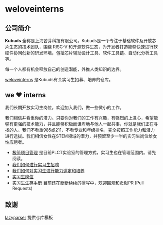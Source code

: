 # weloveinterns

## 公司简介

**Kubuds** 全称是上海苦芽科技有限公司。Kubuds是一个专注于基础软件及开放芯片生态的技术团队，围绕 RISC-V 和开源软件生态，为开发者打造能够快速进行软硬件协同创新的研发环境，包括芯片辅助设计工具、软件工具链、自动化分析工具等。

每一个人都有机会释放自己的创造潜能，外推人类知识的边界。

[weloveinterns](https://github.com/kubuds/weloveinterns) 是Kubuds有关实习生招募、培养的仓库。


## we ❤️ interns

我们长期开放实习生岗位，欢迎加入我们，做一些微小的工作。

我们相信并看重你的潜力。只要你对我们的工作有兴趣，有强烈的上进心，希望能够有更强的技术能力，并且能够积极而谦卑地与他人一起共事，你就是我们正在寻找的人。我们不看重985或211，不看专业和年级排名，完全按照工作能力和潜力进行选拔。我们相信女性在STEM领域的潜力，并预留至少一半的实习生岗位给女性应聘者。

- [极简项目管理](https://github.com/lazyparser/minimalist-team-leader) 是目前PLCT实验室的管理方式，实习生也在管理范围内。请先阅读。
- [我们如何进行实习生招聘](how-do-we-interview-interns.md)
- [我们如何对实习生进行能力评定和培养](how-do-we-rank-interns.md)
- [实习生岗位](open-internships.md)
- [实习生生存手册](https://github.com/lazyparser/survivial-manual-for-interns) 目前还在断断续续的撰写中，欢迎围观和贡献PR (Pull Requests)

## 致谢  
[lazyparser](https://github.com/lazyparser) 提供仓库模板